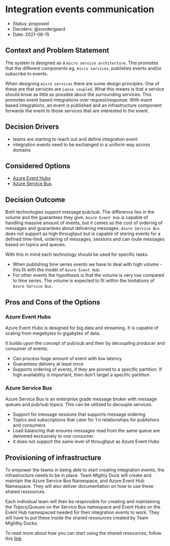 # Integration events communication

* Status: proposed
* Deciders: @sondergaard
* Date: 2021-06-15

## Context and Problem Statement

The system is designed as a `micro service architecture`. This promotes that the different components eg. `micro services`, publishes events and/or subscribe to events.

When designing `micro services` there are some design principles. One of these are that services are `Loose coupled`. What this means is that a service should know as little as possible about the surrounding services. This promotes event based integrations over request/response. With event based integrations, an event is published and an infrastructure component forwards the event to those services that are interested in the event.

## Decision Drivers

* teams are starting to reach out and define integration event
* integration events need to be exchanged in a uniform way across domains

## Considered Options

* [Azure Event Hubs](https://docs.microsoft.com/en-us/azure/event-hubs/event-hubs-about)
* [Azure Service Bus](https://docs.microsoft.com/en-us/azure/service-bus-messaging/service-bus-messaging-overview)

## Decision Outcome

Both technologies support message pub/sub. The difference lies in the volume and the guarantees they give. `Azure Event Hub` is capable of handling massive amount of events, but it comes as the cost of ordering of messages and guarantees about delivering messages. `Azure Service Bus` does not support as high throughput but is capable of storing events for a defined time-limit, ordering of messages, sessions and can route messages based on topics and queues.

With this in mind each technology should be used for specific tasks.

* When publishing time series events we have to deal with high volume - this fit with the model of `Azure Event Hub`.
* For other events the hypothesis is that the volume is very low compared to time series. The volume is expected to fit within the limitations of `Azure Service Bus`.

## Pros and Cons of the Options <!-- optional -->

### Azure Event Hubs

Azure Event Hubs is designed for big data and streaming. It is capable of scaling from megebytes to gigabytes of data.

It builds upon the concept of pub/sub and their by decoupling producer and consumer of events.

* Can process huge amount of event with low latency
* Guarantees delivery at least once
* Supports ordering of events, if they are pinned to a specific partition. If high availability is important, then don't target a specific partition.

### Azure Service Bus

Azure Service Bus is an enterprise grade message broker with message queues and pub/sub topics. This can be utilized to decouple services.

* Support for message sessions that supports message ordering
* Topics and subscriptions that cater for 1:n relationships for publishers and consumers
* Load balancing that ensures messages read from the same queue are delivered exclusively to one consumer.
* It does not support the same level of throughput as Azure Event Hubs

## Provisioning of infrastructure

To empower the teams in being able to start creating integration events, the infrastructure needs to be in place.
Team Mighty Duck will create and maintain the Azure Service Bus Namespace, and Azure Event Hub Namespace.
They will also deliver documentation on how to use these shared ressources.

Each individual team will then be responsible for creating and maintaining the Topics/Queues on the Service Bus namespace and Event Hubs on the Event Hub namespaced needed for their integration events to work.
They will have to put these inside the shared ressources created by Team Mighthy Ducks.

To read more about how you can start using the shared ressources, follow this [link](https://github.com/Energinet-DataHub/geh-shared-resources#using-the-shared-resources).
